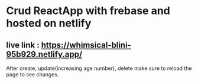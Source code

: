 # Crud ReactApp with frebase and hosted on netlify

live link : https://whimsical-blini-95b929.netlify.app/
-------------------------------------------------------------------------------------------------
After create, update(increasing age number), delete make sure to reload the page to see changes. 
